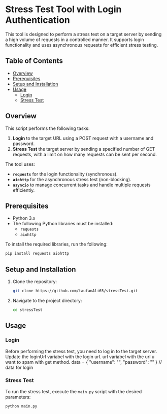 # Stress Test Tool with Login Authentication

This tool is designed to perform a stress test on a target server by sending a high volume of requests in a controlled manner. It supports login functionality and uses asynchronous requests for efficient stress testing.

## Table of Contents
- [Overview](#overview)
- [Prerequisites](#prerequisites)
- [Setup and Installation](#setup-and-installation)
- [Usage](#usage)
  - [Login](#login)
  - [Stress Test](#stress-test)

## Overview

This script performs the following tasks:
1. **Login** to the target URL using a POST request with a username and password.
2. **Stress Test** the target server by sending a specified number of GET requests, with a limit on how many requests can be sent per second.

The tool uses:
- **`requests`** for the login functionality (synchronous).
- **`aiohttp`** for the asynchronous stress test (non-blocking).
- **`asyncio`** to manage concurrent tasks and handle multiple requests efficiently.

## Prerequisites

- Python 3.x
- The following Python libraries must be installed:
  - `requests`
  - `aiohttp`

To install the required libraries, run the following:

```bash
pip install requests aiohttp
```

## Setup and Installation

1. Clone the repository:
    ```sh
    git clone https://github.com/taufanAli65/stressTest.git
    ```
2. Navigate to the project directory:
    ```sh
    cd stressTest
    ```
## Usage

### Login

Before performing the stress test, you need to log in to the target server. Update the loginUrl variabel with the login url. url variabel with the url u want to spam with get method.
data = {
    "username": "",
    "password": ""
} // data for login

### Stress Test

To run the stress test, execute the `main.py` script with the desired parameters:
```bash
python main.py
```
